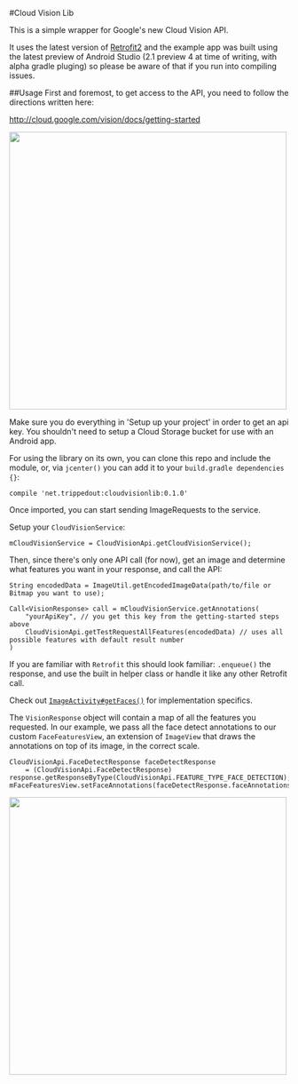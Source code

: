 #Cloud Vision Lib

This is a simple wrapper for Google's new Cloud Vision API. 

It uses the latest version of [Retrofit2](https://github.com/square/retrofit/) and the example app was built using the latest
preview of Android Studio (2.1 preview 4 at time of writing, with alpha gradle pluging) so please
be aware of that if you run into compiling issues.

##Usage 
First and foremost, to get access to the API, you need to follow the directions written here:

http://cloud.google.com/vision/docs/getting-started

<img src="https://raw.githubusercontent.com/trippedout/GoogleCloudVisionDemo/master/assets/setup.png" width="500"  />

Make sure you do everything in 'Setup up your project' in order to get an api key. You shouldn't need
to setup a Cloud Storage bucket for use with an Android app.

For using the library on its own, you can clone this repo and include the module, or, via `jcenter()`
you can add it to your `build.gradle dependencies {}`:

    compile 'net.trippedout:cloudvisionlib:0.1.0'
    
Once imported, you can start sending ImageRequests to the service.

Setup your `CloudVisionService`:

    mCloudVisionService = CloudVisionApi.getCloudVisionService();
    
Then, since there's only one API call (for now), get an image and determine what features you want
in your response, and call the API:

    String encodedData = ImageUtil.getEncodedImageData(path/to/file or Bitmap you want to use);
    
    Call<VisionResponse> call = mCloudVisionService.getAnnotations(
        "yourApiKey", // you get this key from the getting-started steps above        
        CloudVisionApi.getTestRequestAllFeatures(encodedData) // uses all possible features with default result number
    )

If you are familiar with `Retrofit` this should look familiar: `.enqueue()` the response, and use the built in
helper class or handle it like any other Retrofit call.
  
Check out [`ImageActivity#getFaces()`](https://github.com/trippedout/GoogleCloudVisionDemo/blob/master/app/src/main/java/net/trippedout/cloudvisiondemo/ImageActivity.java#L52)
for implementation specifics.

The `VisionResponse` object will contain a map of all the features you requested. In our example, we pass
all the face detect annotations to our custom `FaceFeaturesView`, an extension of `ImageView` that 
draws the annotations on top of its image, in the correct scale.

    CloudVisionApi.FaceDetectResponse faceDetectResponse 
        = (CloudVisionApi.FaceDetectResponse) response.getResponseByType(CloudVisionApi.FEATURE_TYPE_FACE_DETECTION);
    mFaceFeaturesView.setFaceAnnotations(faceDetectResponse.faceAnnotations);

<img src="https://raw.githubusercontent.com/trippedout/GoogleCloudVisionDemo/master/assets/demo.jpg" width="500"  />
